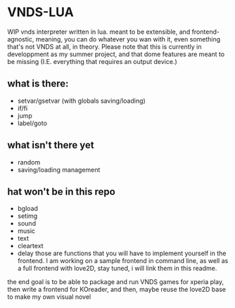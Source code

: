 # VNDS-LUA
WIP vnds interpreter written in lua.
meant to be extensible, and frontend-agnostic, meaning, you can do whatever you wan with it, even something that's not VNDS at all, in theory.
Please note that this is currently in developpment as my summer project, and that dome features are meant to be missing (I.E. everything that requires an output device.)

## what is there:
* setvar/gsetvar (with globals saving/loading)
* if/fi
* jump
* label/goto

## what isn't there yet
* random
* saving/loading management

## hat won't be in this repo
* bgload
* setimg
* sound
* music
* text
* cleartext
* delay
those are functions that you will have to implement yourself in the frontend.
I am working on a sample frontend in command line, as well as a full frontend with love2D, stay tuned, i will link them in this readme.

the end goal is to be able to package and run VNDS games for xperia play, then write a frontend for KOreader, and then, maybe reuse the love2D base to make my own visual novel

